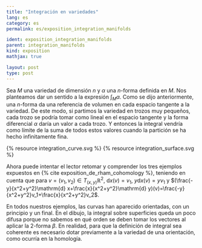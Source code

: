 ```yaml
---
title: "Integración en variedades"
lang: es
category: es
permalink: es/exposition_integration_manifolds

ident: exposition_integration_manifolds
parent: integration_manifolds
kind: exposition
mathjax: true

layout: post
type: post
---
```



Sea $M$ una variedad de dimensión $n$ y $\alpha$ una $n$-forma definida en $M$. Nos planteamos dar un sentido a la expresión $\int_M \alpha$. Como se dijo anteriormente, una $n$-forma da una referencia de volumen en cada espacio tangente a la variedad. De este modo, si partimos la variedad en trozos muy pequeños, cada trozo se podría tomar como lineal en el espacio tangente y la forma diferencial $\alpha$ daría un valor a cada trozo. Y entonces la integral vendría como límite de la suma de todos estos valores cuando la partición se ha hecho infinitamente fina.

{% resource integration_curve.svg %}
{% resource integration_surface.svg %}

Ahora puede intentar el lector retomar y comprender los tres ejemplos expuestos en {% cite exposition_de_rham_cohomology %}, teniendo en cuenta que para $v=(v_1,v_2)\in T_{(x,y)}\mathbb{R} ^2$, $\mathrm{d} x(v)=v_1$, $y\mathrm{d} x(v)=yv_1$ y $(\frac{-y}{x^2+y^2}\mathrm{d} x+\frac{x}{x^2+y^2}\mathrm{d} y)(v)=\frac{-y}{x^2+y^2}v_1+\frac{x}{x^2+y^2}v_2$.

En todos nuestros ejemplos, las curvas han aparecido orientadas, con un principio y un final. En el dibujo, la integral sobre superficies queda un poco difusa porque no sabemos en qué orden se deben tomar los vectores al aplicar la 2-forma $\beta$. En realidad, para que la definición de integral sea coherente es necesario dotar previamente a la variedad de una orientación, como ocurría en la homología.